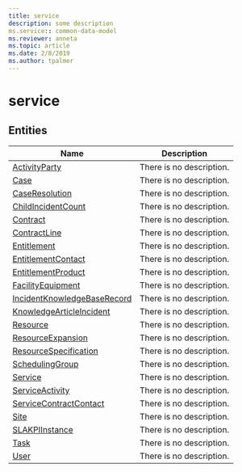 ```yaml
---
title: service
description: some description
ms.service:: common-data-model
ms.reviewer: anneta
ms.topic: article
ms.date: 2/8/2019
ms.author: tpalmer
---
```


# service

## Entities

|Name|Description|
|---|---|
|[ActivityParty](ActivityParty.md)|There is no description.|
|[Case](Case.md)|There is no description.|
|[CaseResolution](CaseResolution.md)|There is no description.|
|[ChildIncidentCount](ChildIncidentCount.md)|There is no description.|
|[Contract](Contract.md)|There is no description.|
|[ContractLine](ContractLine.md)|There is no description.|
|[Entitlement](Entitlement.md)|There is no description.|
|[EntitlementContact](EntitlementContact.md)|There is no description.|
|[EntitlementProduct](EntitlementProduct.md)|There is no description.|
|[FacilityEquipment](FacilityEquipment.md)|There is no description.|
|[IncidentKnowledgeBaseRecord](IncidentKnowledgeBaseRecord.md)|There is no description.|
|[KnowledgeArticleIncident](KnowledgeArticleIncident.md)|There is no description.|
|[Resource](Resource.md)|There is no description.|
|[ResourceExpansion](ResourceExpansion.md)|There is no description.|
|[ResourceSpecification](ResourceSpecification.md)|There is no description.|
|[SchedulingGroup](SchedulingGroup.md)|There is no description.|
|[Service](Service.md)|There is no description.|
|[ServiceActivity](ServiceActivity.md)|There is no description.|
|[ServiceContractContact](ServiceContractContact.md)|There is no description.|
|[Site](Site.md)|There is no description.|
|[SLAKPIInstance](SLAKPIInstance.md)|There is no description.|
|[Task](Task.md)|There is no description.|
|[User](User.md)|There is no description.|
